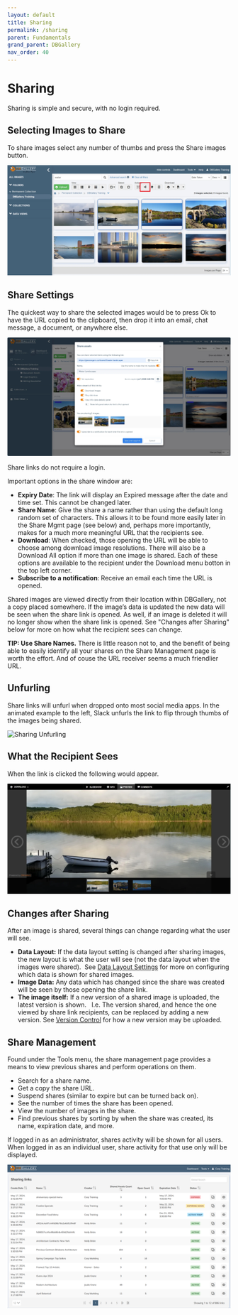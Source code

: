```yaml
---
layout: default
title: Sharing
permalink: /sharing
parent: Fundamentals
grand_parent: DBGallery
nav_order: 40
---
```


# Sharing

Sharing is simple and secure, with no login required.

## Selecting Images to Share 
To share images select any number of thumbs and press the Share images button.

![Sharing: Select and Share Button](/assets/Share-Button.webp)

## Share Settings
The quickest way to share the selected images would be to press Ok to have the URL copied to the clipboard, then drop it into an email, chat message, a document, or anywhere else.

![Sharing Popup](/assets/Share-Dialog.webp)

Share links do not require a login.

Important options in the share window are:
- **Expiry Date**: The link will display an Expired message after the date and time set. This cannot be changed later.
- **Share Name**: Give the share a name rather than using the default long random set of characters.  This allows it to be found more easily later in the Share Mgmt page (see below) and, perhaps more importantly, makes for a much more meaningful URL that the recipients see.
- **Download**: When checked, those opening the URL will be able to choose among download image resolutions.  There will also be a Download All option if more than one image is shared.  Each of these options are available to the recipient under the Download menu botton in the top left corner.
- **Subscribe to a notification**: Receive an email each time the URL is opened.

Shared images are viewed directly from their location within DBGallery, not a copy placed somewhere.  If the image’s data is updated the new data will be seen when the share link is opened.  As well, if an image is deleted it will no longer show when the share link is opened. See "Changes after Sharing" below for more on how what the recipient sees can change.

**TIP: Use Share Names.** There is little reason not to, and the benefit of being able to easily identify all your shares on the Share Management page is worth the effort.  And of couse the URL receiver seems a much friendlier URL.

## Unfurling

Share links will unfurl when dropped onto most social media apps.  In the animated example to the left, Slack unfurls the link to flip through thumbs of the images being shared.

![Sharing Unfurling](/assets/Share-Unfurling.gif)

## What the Recipient Sees

When the link is clicked the following would appear.  

![Sharing: What the recipient sees](/assets/Share-Result.webp)

## Changes after Sharing
After an image is shared, several things can change regarding what the user will see.

- **Data Layout:** If the data layout setting is changed after sharing images, the new layout is what the user will see (not the data layout when the images were shared).  See <a href="/datalayoutsettings">Data Layout Settings</a> for more on configuring which data is shown for shared images.
- **Image Data:** Any data which has changed since the share was created will be seen by those opening the share link.
- **The image itself:** If a new version of a shared image is uploaded, the latest version is shown.   I.e. The version shared, and hence the one viewed by share link recipients, can be replaced by adding a new version.  See <a href="/versioning">Version Control</a> for how a new version may be uploaded.



## Share Management

Found under the Tools menu, the share management page provides a means to view previous shares and perform operations on them.

- Search for a share name.
- Get a copy the share URL.
- Suspend shares (similar to expire but can be turned back on).
- See the number of times the share has been opened.
- View the number of images in the share.
- Find previous shares by sorting by when the share was created, its name, expiration date, and more.

If logged in as an administrator, shares activity will be shown for all users. When logged in as an individual user, share activity for that use only will be displayed.

![Share Management](/assets/Share-Management.png)
